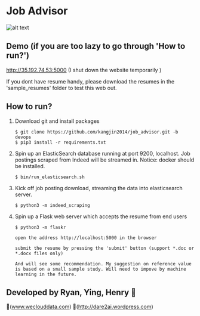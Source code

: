 # Job Advisor

![alt text](https://dare2ai.files.wordpress.com/2018/03/screen-shot-2018-03-19-at-11-44-30-pm.png?w=1278)
    
## Demo (if you are too lazy to go through 'How to run?')
    
http://35.192.74.53:5000 (I shut down the website temporarily )

If you dont have resume handy, please download the resumes in the 'sample_resumes' folder to test this web out.

## How to run?

1. Download git and install packages

       $ git clone https://github.com/kangjin2014/job_advisor.git -b devops
       $ pip3 install -r requirements.txt
       
2. Spin up an ElasticSearch database running at port 9200, localhost. Job postings scraped from Indeed will be streamed in. Notice: docker should be installed. 
       
       $ bin/run_elasticsearch.sh

3. Kick off job posting download, streaming the data into elasticsearch server.
        
       $ python3 -m indeed_scraping

4. Spin up a Flask web server which accepts the resume from end users
    
       $ python3 -m flaskr
       
       open the address http://localhost:5000 in the browser
       
       submit the resume by pressing the 'submit' button (support *.doc or *.docx files only)
       
       And will see some recommendation. My suggestion on reference value is based on a small sample study. Will need to impove by machine learning in the future.

## Developed by Ryan, Ying, Henry :koala: 

:link:(www.weclouddata.com)
:link:(http://dare2ai.wordpress.com)
